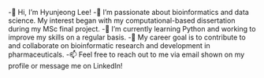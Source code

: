 -👋 Hi, I’m Hyunjeong Lee!
-👀 I’m passionate about bioinformatics and data science. My interest began with my computational-based dissertation during my MSc final project.
-🌱 I’m currently learning Python and working to improve my skills on a regular basis.
-💞️ My career goal is to contribute to and collaborate on bioinformatic research and development in pharmaceuticals.
-📫 Feel free to reach out to me via email shown on my profile or message me on LinkedIn!


<!---
HJ-Lee-stack/HJ-Lee-stack is a ✨ special ✨ repository because its `README.md` (this file) appears on your GitHub profile.
You can click the Preview link to take a look at your changes.
--->
